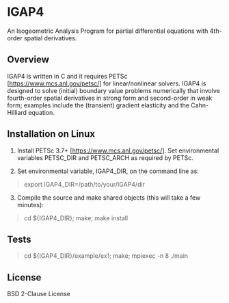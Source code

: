 # IGAP4
An Isogeometric Analysis Program for partial differential equations with 4th-order spatial derivatives.

## Overview
IGAP4 is written in C and it requires PETSc [https://www.mcs.anl.gov/petsc/] for linear/nonlinear solvers. 
IGAP4 is designed to solve (initial) boundary value problems numerically that involve fourth-order spatial derivatives in strong form and second-order in weak form; examples include the (transient) gradient elasticity and the Cahn-Hilliard equation. 

## Installation on Linux

1) Install PETSc 3.7+ [https://www.mcs.anl.gov/petsc/]. Set environmental variables PETSC_DIR and PETSC_ARCH as required by PETSc.

2) Set environmental variable, IGAP4_DIR, on the command line as:
> export IGAP4_DIR=/path/to/your/IGAP4/dir

3) Compile the source and make shared objects (this will take a few minutes):
> cd ${IGAP4_DIR}; make; make install

## Tests

> cd ${IGAP4_DIR}/example/ex1; make; mpiexec -n 8 ./main

## License
BSD 2-Clause License
